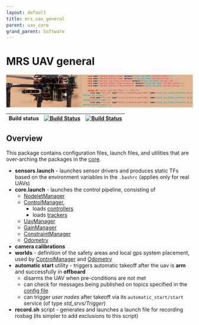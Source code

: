 ```yaml
---
layout: default
title: mrs_uav_general
parent: uav_core
grand_parent: Software
---
```

# MRS UAV general

![](fig/thumbnail.jpg)

| Build status | [![Build Status](https://github.com/ctu-mrs/mrs_uav_general/workflows/Melodic/badge.svg)](https://github.com/ctu-mrs/mrs_uav_general/actions) | [![Build Status](https://github.com/ctu-mrs/mrs_uav_general/workflows/Noetic/badge.svg)](https://github.com/ctu-mrs/mrs_uav_general/actions) |
|--------------|-----------------------------------------------------------------------------------------------------------------------------------------------|---------------------------------------------------------------------------------------------------------------------------------------------|

## Overview

This package contains configuration files, launch files, and utilities that are over-arching the packages in the [core](https://github.com/ctu-mrs/uav_core).

* **sensors.launch** - launches sensor drivers and produces static TFs based on the environment variables in the `.bashrc` (applies only for real UAVs)
* **core.launch** - launches the control pipeline, consisting of
  * [NodeletManager](https://github.com/ctu-mrs/mrs_uav_managers)
  * [ControlManager](https://github.com/ctu-mrs/mrs_uav_managers),
    * loads [controllers](https://github.com/ctu-mrs/mrs_uav_controllers)
    * loads [trackers](https://github.com/ctu-mrs/mrs_uav_trackers)
  * [UavManager](https://github.com/ctu-mrs/mrs_uav_managers)
  * [GainManager](https://github.com/ctu-mrs/mrs_uav_managers)
  * [ConstraintManager](https://github.com/ctu-mrs/mrs_uav_managers)
  * [Odometry](https://github.com/ctu-mrs/mrs_uav_odometry)
* **camera calibrations**
* **worlds** - definition of the safety areas and local gps system placement, used by [ControlManager](https://github.com/ctu-mrs/mrs_uav_managers) and [Odometry](https://github.com/ctu-mrs/mrs_uav_odometry)
* **automatic start** utility - triggers automatic takeoff after the uav is **arm** and successfully in **offboard**
  * disarms the UAV when pre-conditions are not met
  * can check for messages being published on topics specified in the [config file](https://github.com/ctu-mrs/mrs_uav_general/blob/master/config/automatic_start.yaml)
  * can trigger *user nodes* after takeoff via its `automatic_start/start` service (of type *std_srvs/Trigger*)
* **record.sh** script - generates and launches a launch file for recording rosbag (its simpler to add exclusions to this script)
